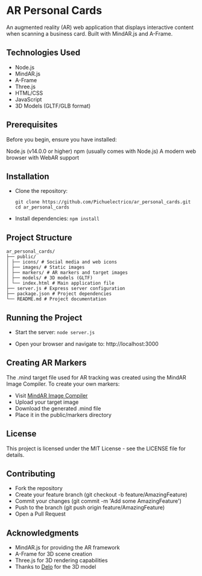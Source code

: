 # AR Personal Cards

An augmented reality (AR) web application that displays interactive content when scanning a business card. Built with MindAR.js and A-Frame.

## Technologies Used

- Node.js
- MindAR.js
- A-Frame
- Three.js
- HTML/CSS
- JavaScript
- 3D Models (GLTF/GLB format)

## Prerequisites

Before you begin, ensure you have installed:

Node.js (v14.0.0 or higher)
npm (usually comes with Node.js)
A modern web browser with WebAR support

## Installation

- Clone the repository:

  ```
  git clone https://github.com/Pichuelectrico/ar_personal_cards.git
  cd ar_personal_cards
  ```

- Install dependencies: `npm install`

## Project Structure

```
ar_personal_cards/
├── public/
│ ├── icons/ # Social media and web icons
│ ├── images/ # Static images
│ ├── markers/ # AR markers and target images
│ ├── models/ # 3D models (GLTF)
│ └── index.html # Main application file
├── server.js # Express server configuration
├── package.json # Project dependencies
└── README.md # Project documentation
```

## Running the Project

- Start the server: `node server.js`

- Open your browser and navigate to: http://localhost:3000

## Creating AR Markers

The .mind target file used for AR tracking was created using the MindAR Image Compiler. To create your own markers:

- Visit [MindAR Image Compiler](https://hiukim.github.io/mind-ar-js-doc/tools/compile)
- Upload your target image
- Download the generated .mind file
- Place it in the public/markers directory

## License

This project is licensed under the MIT License - see the LICENSE file for details.

## Contributing

- Fork the repository
- Create your feature branch (git checkout -b feature/AmazingFeature)
- Commit your changes (git commit -m 'Add some AmazingFeature')
- Push to the branch (git push origin feature/AmazingFeature)
- Open a Pull Request

## Acknowledgments

- MindAR.js for providing the AR framework
- A-Frame for 3D scene creation
- Three.js for 3D rendering capabilities
- Thanks to [Delo](https://sketchfab.com/DevFaisal) for the 3D model
